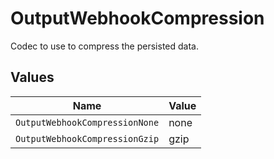 # OutputWebhookCompression

Codec to use to compress the persisted data.


## Values

| Name                           | Value                          |
| ------------------------------ | ------------------------------ |
| `OutputWebhookCompressionNone` | none                           |
| `OutputWebhookCompressionGzip` | gzip                           |